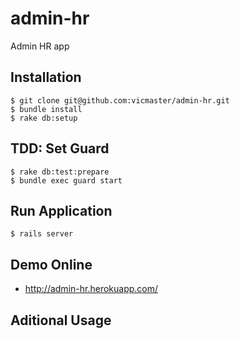 admin-hr
========

Admin HR app


## Installation

```
$ git clone git@github.com:vicmaster/admin-hr.git
$ bundle install
$ rake db:setup
```
## TDD: Set Guard

```
$ rake db:test:prepare
$ bundle exec guard start
```

## Run Application

```
$ rails server
```

## Demo Online

* http://admin-hr.herokuapp.com/


## Aditional Usage
